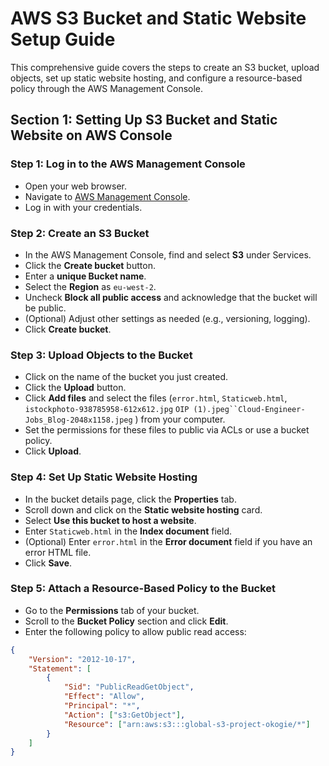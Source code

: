 # AWS S3 Bucket and Static Website Setup Guide

This comprehensive guide covers the steps to create an S3 bucket, upload objects, set up static website hosting, and configure a resource-based policy through the AWS Management Console.

## Section 1: Setting Up S3 Bucket and Static Website on AWS Console

### Step 1: Log in to the AWS Management Console
- Open your web browser.
- Navigate to [AWS Management Console](https://aws.amazon.com/console/).
- Log in with your credentials.

### Step 2: Create an S3 Bucket
- In the AWS Management Console, find and select **S3** under Services.
- Click the **Create bucket** button.
- Enter a **unique Bucket name**.
- Select the **Region** as `eu-west-2`.
- Uncheck **Block all public access** and acknowledge that the bucket will be public.
- (Optional) Adjust other settings as needed (e.g., versioning, logging).
- Click **Create bucket**.

### Step 3: Upload Objects to the Bucket
- Click on the name of the bucket you just created.
- Click the **Upload** button.
- Click **Add files** and select the files (`error.html`, `Staticweb.html`, `istockphoto-938785958-612x612.jpg` `OIP (1).jpeg``Cloud-Engineer-Jobs_Blog-2048x1158.jpeg` ) from your computer.
- Set the permissions for these files to public via ACLs or use a bucket policy.
- Click **Upload**.

### Step 4: Set Up Static Website Hosting
- In the bucket details page, click the **Properties** tab.
- Scroll down and click on the **Static website hosting** card.
- Select **Use this bucket to host a website**.
- Enter `Staticweb.html` in the **Index document** field.
- (Optional) Enter `error.html` in the **Error document** field if you have an error HTML file.
- Click **Save**.

### Step 5: Attach a Resource-Based Policy to the Bucket
- Go to the **Permissions** tab of your bucket.
- Scroll to the **Bucket Policy** section and click **Edit**.
- Enter the following policy to allow public read access:
```json
{
    "Version": "2012-10-17",
    "Statement": [
        {
            "Sid": "PublicReadGetObject",
            "Effect": "Allow",
            "Principal": "*",
            "Action": ["s3:GetObject"],
            "Resource": ["arn:aws:s3:::global-s3-project-okogie/*"]
        }
    ]
}












